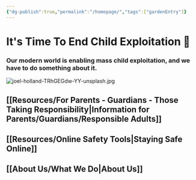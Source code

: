 ```yaml
---
{"dg-publish":true,"permalink":"/homepage/","tags":["gardenEntry"]}
---
```


# It's Time To End Child Exploitation 🌺
### Our modern world is enabling mass child exploitation, and we have to do something about it.

![joel-holland-TRhGEGdw-YY-unsplash.jpg](/img/user/images/joel-holland-TRhGEGdw-YY-unsplash.jpg) 

## [[Resources/For Parents - Guardians - Those Taking Responsibility\|Information for Parents/Guardians/Responsible Adults]] 

## [[Resources/Online Safety Tools\|Staying Safe Online]] 

## [[About Us/What We Do\|About Us]] 

